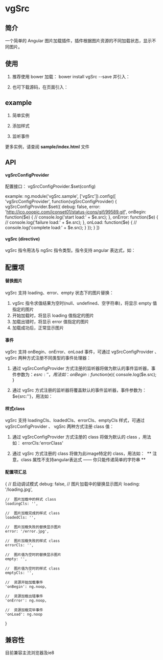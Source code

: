 # vgSrc
## 简介
一个简单的 Angular 图片加载插件，插件根据图片资源的不同加载状态，显示不同图片。

##  使用
1.  推荐使用 bower 加载：
    bower install vgSrc --save
    并引入：
    <script src="/bower_components/vgSrc/dist/vgSrc.min.js"></script>

1.  也可下载源码，在页面引入：
    <script src="/libs/vgSrc/dist/vgSrc.min.js"></script>

##  example
1.  简单实例
    <img vg-src="ctrl.currentImg" alt="">

1.  添加样式
    <img vg-src="ctrl.currentImg" loading-cls="loading" error-cls="error" empty-cls="empty" loaded-cls="load" alt="">

1.  监听事件
    <img vg-src="ctrl.currentImg" loading-cls="loading" error-cls="error" empty-cls="empty" loaded-cls="load" alt="">

更多实例，请查阅 **sample/index.html** 文件

##  API
####    vgSrcConfigProvider
配置接口：
    vgSrcConfigProvider.$set(config)

example:
  ng.module('vgSrc.sample', ['vgSrc']).config([
      'vgSrcConfigProvider',
      function(vgSrcConfigProvider) {
          vgSrcConfigProvider.$set({
              debug: false,
              error: 'http://ico.ooopic.com/iconset01/status-icons/gif/99589.gif',
              onBegin: function($e) {
                  // console.log('start load:' + $e.src);
              },
              onError: function($e) {
                  // console.log('failure load:' + $e.src);
              },
              onLoad: function($e) {
                  //  console.log('complete load:' + $e.src);
              }
          });
      }
  ])

####    vgSrc (directive)
vgSrc 指令用法与 ngSrc 指令类型。指令支持 angular 表达式，如：
  <img vg-src="ctrl.currentImg" alt="">
  <img vg-src="'/img/someImage.png'" alt="">

##  配置项
####    替换图片
vgSrc 支持 loading、error、empty 状态下的图片替换：
1.  vgSrc 指令求值结果为空时(null、undefined、空字符串)，将显示 empty 值指定的图片
1.  开始加载时，将显示 loading 值指定的图片
1.  加载出错时，将显示 error 值指定的图片
1.  加载成功后，正常显示图片

####    事件
vgSrc 支持 onBegin、onError、onLoad 事件，可通过 vgSrcConfigProvider 、 vgSrc 两种方式注册不同类型的事件处理器：
1.  通过 vgSrcConfigProvider 方式注册的监听器将做为默认的事件监听器，事件参数为：$e{src:''}，用法如：
    onBegin:function($e){
      console.log($e.src);
    }

1.  通过 vgSrc 方式注册的监听器将覆盖默认的事件监听器，事件参数为：$e{src:''}，用法如：
    <img vg-src="ctrl.currentImg" on-begin="ctrl.log(src)" alt="">

####    样式class
vgSrc 支持 loadingCls、loadedCls、errorCls、emptyCls 样式，可通过 vgSrcConfigProvider 、 vgSrc 两种方式注册 class 值：
1.  通过 vgSrcConfigProvider 方式注册的 class 将做为默认的 class ，用法如：
    errorCls:'errorClass'

1.  通过 vgSrc 方式注册的 class 将做为此image特定的 class，用法如：
    <img vg-src="ctrl.currentImg" error-cls="errorClass" alt="">
** 注意，class 属性不支持angular表达式 —— 你只能传递简单的字符串 **

####    配置项汇总
  {
    //  启动调试模式
    debug: false,
    //  图片加载中的替换显示图片
    loading: '/loading.jpg',

    //  图片加载中的样式 class
    loadingCls: '',

    //  图片加载完成的样式 class
    loadedCls: '',

    //  图片加载失败的替换显示图片
    error: '/error.jpg',

    //  图片加载失败的样式 class
    errorCls: '',

    //  图片值为空时的替换显示图片
    empty: '',

    //  图片值为空时的样式 class
    emptyCls: '',

    //  资源开始加载事件
    'onBegin': ng.noop,

    //  资源加载出错事件
    'onError': ng.noop,

    //  资源加载完毕事件
    'onLoad': ng.noop
  }

##  兼容性
目前兼容主流浏览器及ie8
